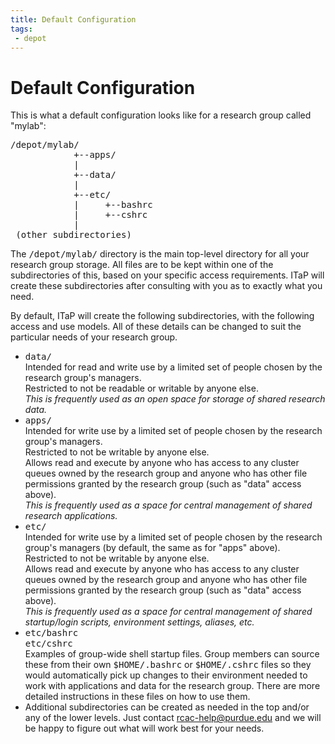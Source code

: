 ```yaml
---
title: Default Configuration
tags:
 - depot
---
```


# Default Configuration

This is what a default configuration looks like for a research group called "mylab":
<pre>
/depot/mylab/
            +--apps/
            |
            +--data/
            |
            +--etc/
            |     +--bashrc
            |     +--cshrc
            |
 (other subdirectories)
</pre> 

 The <kbd>/depot/mylab/</kbd> directory is the main top-level directory for all your research group storage.  All files are to be kept within one of the subdirectories of this, based on your specific access requirements.  ITaP will create these subdirectories after consulting with you as to exactly what you need.


 By default, ITaP will create the following subdirectories, with the following access and use models.  All of these details can be changed to suit the particular needs of your research group.

<ul>
 <li>
 <kbd>data/</kbd><br />
 Intended for read and write use by a limited set of people chosen by the research group's managers.<br />
 Restricted to not be readable or writable by anyone else.<br />
 <em>This is frequently used as an open space for storage of shared research data.</em>
 </li>
 <li>
 <kbd>apps/</kbd><br />
 Intended for write use by a limited set of people chosen by the research group's managers.<br />
 Restricted to not be writable by anyone else.<br />
 Allows read and execute by anyone who has access to any cluster queues owned by the research group and anyone who has other file permissions granted by the research group (such as "data" access above).<br />
 <em>This is frequently used as a space for central management of shared research applications.</em>
 </li>
 <li>
 <kbd>etc/</kbd><br />
 Intended for write use by a limited set of people chosen by the research group's managers (by default, the same as for "apps" above).<br />
 Restricted to not be writable by anyone else.<br />
 Allows read and execute by anyone who has access to any cluster queues owned by the research group and anyone who has other file permissions granted by the research group (such as "data" access above).<br />
 <em>This is frequently used as a space for central management of shared startup/login scripts, environment settings, aliases, etc.</em>
 </li>
 <li>
 <kbd>etc/bashrc</kbd><br />
 <kbd>etc/cshrc</kbd><br />
 Examples of group-wide shell startup files.  Group members can source these from their own <kbd>$HOME/.bashrc</kbd> or <kbd>$HOME/.cshrc</kbd> files so they would automatically pick up changes to their environment needed to work with applications and data for the research group.  There are more detailed instructions in these files on how to use them.
 </li>
 <li>
 Additional subdirectories can be created as needed in the top and/or any of the lower levels.  Just contact <a href="mailto:rcac-help@purdue.edu">rcac-help@purdue.edu</a> and we will be happy to figure out what will work best for your needs.
 </li>
</ul>
